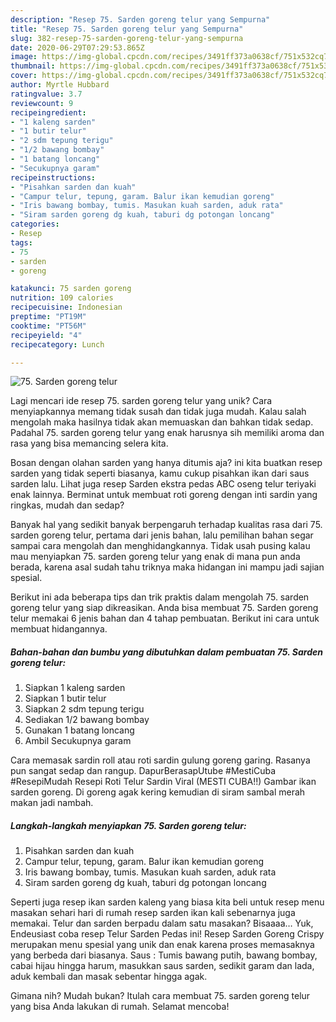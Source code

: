 ```yaml
---
description: "Resep 75. Sarden goreng telur yang Sempurna"
title: "Resep 75. Sarden goreng telur yang Sempurna"
slug: 382-resep-75-sarden-goreng-telur-yang-sempurna
date: 2020-06-29T07:29:53.865Z
image: https://img-global.cpcdn.com/recipes/3491ff373a0638cf/751x532cq70/75-sarden-goreng-telur-foto-resep-utama.jpg
thumbnail: https://img-global.cpcdn.com/recipes/3491ff373a0638cf/751x532cq70/75-sarden-goreng-telur-foto-resep-utama.jpg
cover: https://img-global.cpcdn.com/recipes/3491ff373a0638cf/751x532cq70/75-sarden-goreng-telur-foto-resep-utama.jpg
author: Myrtle Hubbard
ratingvalue: 3.7
reviewcount: 9
recipeingredient:
- "1 kaleng sarden"
- "1 butir telur"
- "2 sdm tepung terigu"
- "1/2 bawang bombay"
- "1 batang loncang"
- "Secukupnya garam"
recipeinstructions:
- "Pisahkan sarden dan kuah"
- "Campur telur, tepung, garam. Balur ikan kemudian goreng"
- "Iris bawang bombay, tumis. Masukan kuah sarden, aduk rata"
- "Siram sarden goreng dg kuah, taburi dg potongan loncang"
categories:
- Resep
tags:
- 75
- sarden
- goreng

katakunci: 75 sarden goreng 
nutrition: 109 calories
recipecuisine: Indonesian
preptime: "PT19M"
cooktime: "PT56M"
recipeyield: "4"
recipecategory: Lunch

---
```



![75. Sarden goreng telur](https://img-global.cpcdn.com/recipes/3491ff373a0638cf/751x532cq70/75-sarden-goreng-telur-foto-resep-utama.jpg)

Lagi mencari ide resep 75. sarden goreng telur yang unik? Cara menyiapkannya memang tidak susah dan tidak juga mudah. Kalau salah mengolah maka hasilnya tidak akan memuaskan dan bahkan tidak sedap. Padahal 75. sarden goreng telur yang enak harusnya sih memiliki aroma dan rasa yang bisa memancing selera kita.

Bosan dengan olahan sarden yang hanya ditumis aja? ini kita buatkan resep sarden yang tidak seperti biasanya, kamu cukup pisahkan ikan dari saus sarden lalu. Lihat juga resep Sarden ekstra pedas ABC oseng telur teriyaki enak lainnya. Berminat untuk membuat roti goreng dengan inti sardin yang ringkas, mudah dan sedap?

Banyak hal yang sedikit banyak berpengaruh terhadap kualitas rasa dari 75. sarden goreng telur, pertama dari jenis bahan, lalu pemilihan bahan segar sampai cara mengolah dan menghidangkannya. Tidak usah pusing kalau mau menyiapkan 75. sarden goreng telur yang enak di mana pun anda berada, karena asal sudah tahu triknya maka hidangan ini mampu jadi sajian spesial.


Berikut ini ada beberapa tips dan trik praktis dalam mengolah 75. sarden goreng telur yang siap dikreasikan. Anda bisa membuat 75. Sarden goreng telur memakai 6 jenis bahan dan 4 tahap pembuatan. Berikut ini cara untuk membuat hidangannya.

<!--inarticleads1-->

##### Bahan-bahan dan bumbu yang dibutuhkan dalam pembuatan 75. Sarden goreng telur:

1. Siapkan 1 kaleng sarden
1. Siapkan 1 butir telur
1. Siapkan 2 sdm tepung terigu
1. Sediakan 1/2 bawang bombay
1. Gunakan 1 batang loncang
1. Ambil Secukupnya garam


Cara memasak sardin roll atau roti sardin gulung goreng garing. Rasanya pun sangat sedap dan rangup. DapurBerasapUtube #MestiCuba #ResepiMudah Resepi Roti Telur Sardin Viral (MESTI CUBA!!) Gambar ikan sarden goreng. Di goreng agak kering kemudian di siram sambal merah makan jadi nambah. 

<!--inarticleads2-->

##### Langkah-langkah menyiapkan 75. Sarden goreng telur:

1. Pisahkan sarden dan kuah
1. Campur telur, tepung, garam. Balur ikan kemudian goreng
1. Iris bawang bombay, tumis. Masukan kuah sarden, aduk rata
1. Siram sarden goreng dg kuah, taburi dg potongan loncang


Seperti juga resep ikan sarden kaleng yang biasa kita beli untuk resep menu masakan sehari hari di rumah resep sarden ikan kali sebenarnya juga memakai. Telur dan sarden berpadu dalam satu masakan? Bisaaaa… Yuk, Endeusiast coba resep Telur Sarden Pedas ini! Resep Sarden Goreng Crispy merupakan menu spesial yang unik dan enak karena proses memasaknya yang berbeda dari biasanya. Saus : Tumis bawang putih, bawang bombay, cabai hijau hingga harum, masukkan saus sarden, sedikit garam dan lada, aduk kembali dan masak sebentar hingga agak. 

Gimana nih? Mudah bukan? Itulah cara membuat 75. sarden goreng telur yang bisa Anda lakukan di rumah. Selamat mencoba!
